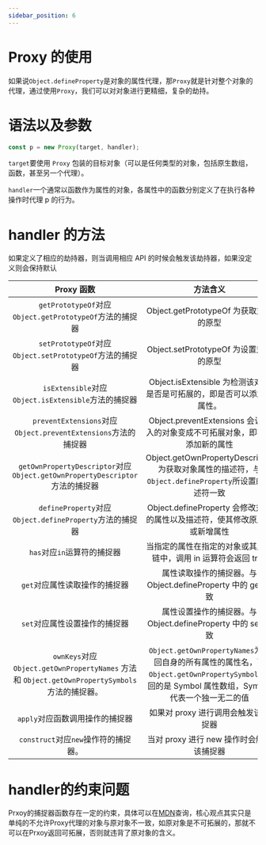 ```yaml
---
sidebar_position: 6
---
```


# Proxy 的使用

如果说`Object.defineProperty`是对象的属性代理，那`Proxy`就是针对整个对象的代理，通过使用`Proxy`，我们可以对对象进行更精细，复杂的劫持。

# 语法以及参数

```js
const p = new Proxy(target, handler);
```

`target`要使用 `Proxy` 包装的目标对象（可以是任何类型的对象，包括原生数组，函数，甚至另一个代理）。

`handler`一个通常以函数作为属性的对象，各属性中的函数分别定义了在执行各种操作时代理 p 的行为。

# handler 的方法

如果定义了相应的劫持器，则当调用相应 API 的时候会触发该劫持器，如果没定义则会保持默认

|                       Proxy 函数                        |                方法含义                |
| :-----------------------------------------------------: | :------------------------------------: |
| `getPrototypeOf`对应`Object.getPrototypeOf`方法的捕捉器 | Object.getPrototypeOf 为获取对象的原型 |
| `setPrototypeOf`对应`Object.setPrototypeOf`方法的捕捉器| Object.setPrototypeOf 为设置对象的原型|
| `isExtensible`对应`Object.isExtensible`方法的捕捉器| Object.isExtensible 为检测该对象是否是可拓展的，即是否可以添加新属性。|
| `preventExtensions`对应`Object.preventExtensions`方法的捕捉器| Object.preventExtensions 会让传入的对象变成不可拓展对象，即不能添加新的属性|
| `getOwnPropertyDescriptor`对应`Object.getOwnPropertyDescriptor`方法的捕捉器| Object.getOwnPropertyDescriptor 为获取对象属性的描述符，与`Object.defineProperty`所设置的描述符一致|
| `defineProperty`对应`Object.defineProperty`方法的捕捉器| Object.defineProperty 会修改对象的属性以及描述符，使其修改原属性或新增属性
| `has`对应`in`运算符的捕捉器| 当指定的属性在指定的对象或其原型链中，调用 in 运算符会返回 true| 
|`get`对应属性读取操作的捕捉器| 属性读取操作的捕捉器。与 Object.defineProperty 中的 get 一致|
| `set`对应属性设置操作的捕捉器| 属性设置操作的捕捉器。与 Object.defineProperty 中的 set 一致|
| `ownKeys`对应`Object.getOwnPropertyNames` 方法和 `Object.getOwnPropertySymbols` 方法的捕捉器。| `Object.getOwnPropertyNames`为返回自身的所有属性的属性名，而`Object.getOwnPropertySymbols`返回的是 Symbol 属性数组，Symbol 代表一个独一无二的值|
| `apply`对应函数调用操作的捕捉器|如果对 proxy 进行调用会触发该捕捉器|
| `construct`对应`new`操作符的捕捉器。|当对 proxy 进行 new 操作时会触发该捕捉器|

# handler的约束问题

Prxoy的捕捉器函数存在一定的约束，具体可以在[MDN](https://developer.mozilla.org/zh-CN/docs/Web/JavaScript/Reference/Global_Objects/Proxy)查询，核心观点其实只是单纯的不允许Proxy代理的对象与原对象不一致，如原对象是不可拓展的，那就不可以在Prxoy返回可拓展，否则就违背了原对象的含义。
